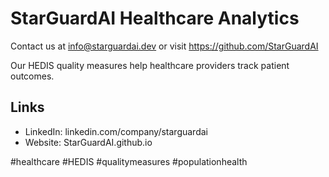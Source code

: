 # StarGuardAI Healthcare Analytics

Contact us at info@starguardai.dev or visit https://github.com/StarGuardAI

Our HEDIS quality measures help healthcare providers track patient outcomes.

## Links
- LinkedIn: linkedin.com/company/starguardai
- Website: StarGuardAI.github.io

#healthcare #HEDIS #qualitymeasures #populationhealth

